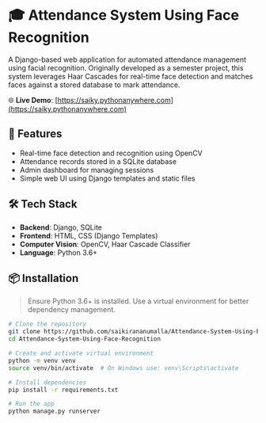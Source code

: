 # 🎓 Attendance System Using Face Recognition

A Django-based web application for automated attendance management using facial recognition. Originally developed as a semester project, this system leverages Haar Cascades for real-time face detection and matches faces against a stored database to mark attendance.

🌐 **Live Demo**: [https://saiky.pythonanywhere.com](https://saiky.pythonanywhere.com)

## 🚀 Features

- Real-time face detection and recognition using OpenCV
- Attendance records stored in a SQLite database
- Admin dashboard for managing sessions
- Simple web UI using Django templates and static files

## 🛠 Tech Stack

- **Backend**: Django, SQLite
- **Frontend**: HTML, CSS (Django Templates)
- **Computer Vision**: OpenCV, Haar Cascade Classifier
- **Language**: Python 3.6+

## 📦 Installation

> Ensure Python 3.6+ is installed. Use a virtual environment for better dependency management.

```bash
# Clone the repository
git clone https://github.com/saikirananumalla/Attendance-System-Using-Face-Recognition.git
cd Attendance-System-Using-Face-Recognition

# Create and activate virtual environment
python -m venv venv
source venv/bin/activate  # On Windows use: venv\Scripts\activate

# Install dependencies
pip install -r requirements.txt

# Run the app
python manage.py runserver
